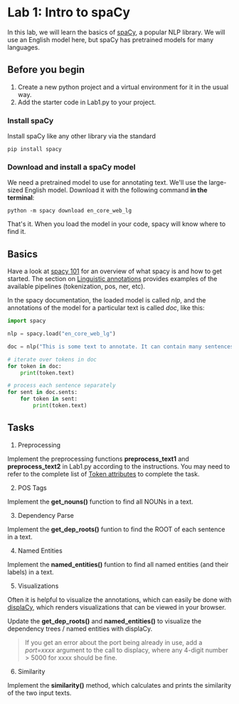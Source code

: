 # Lab 1: Intro to spaCy

In this lab, we will learn the basics of [spaCy](https://spacy.io/), a popular NLP library. We will use an English model here, but spaCy has pretrained models for many languages.

## Before you begin

1. Create a new python project and a virtual environment for it in the usual way.
2. Add the starter code in Lab1.py to your project.

### Install spaCy

Install spaCy like any other library via the standard

```
pip install spacy
```

### Download and install a spaCy model

We need a pretrained model to use for annotating text. We'll use the large-sized English model.
Download it with the following command **in the terminal**:

```
python -m spacy download en_core_web_lg
```

That's it. When you load the model in your code, spacy will know where to find it.

## Basics

Have a look at [spacy 101](https://spacy.io/usage/spacy-101) for an overview of what spacy is and how to get started. The section on [Linguistic annotations](https://spacy.io/usage/spacy-101#annotations)  provides examples of the available pipelines (tokenization, pos, ner, etc).

In the spacy documentation, the loaded model is called *nlp*, and the annotations of the model for a particular text is called *doc*, like this:

```python
import spacy

nlp = spacy.load("en_core_web_lg")

doc = nlp("This is some text to annotate. It can contain many sentences.")

# iterate over tokens in doc
for token in doc:
    print(token.text)

# process each sentence separately
for sent in doc.sents:
    for token in sent:
        print(token.text)
```

## Tasks

1. Preprocessing

Implement the preprocessing functions **preprocess_text1** and **preprocess_text2** in Lab1.py according to the instructions.
You may need to refer to the complete list of [Token attributes](https://spacy.io/api/token#attributes) to complete the task.

2. POS Tags

Implement the **get_nouns()** function to find all NOUNs in a text.

3. Dependency Parse

Implement the **get_dep_roots()** funtion to find the ROOT of each sentence in a text.

4. Named Entities

Implement the **named_entities()** funtion to find all named entities (and their labels) in a text.

5. Visualizations

Often it is helpful to visualize the annotations, which can easily be done with [displaCy](https://spacy.io/usage/visualizers), which renders visualizations that can be viewed in your browser.

Update the **get_dep_roots()** and **named_entities()** to visualize the dependency trees / named entities with displaCy.

> If you get an error about the port being already in use, add a *port=xxxx* argument to the call to displacy, where any 4-digit number > 5000 for xxxx should be fine.

6. Similarity

Implement the **similarity()** method, which calculates and prints the similarity of the two input texts.
